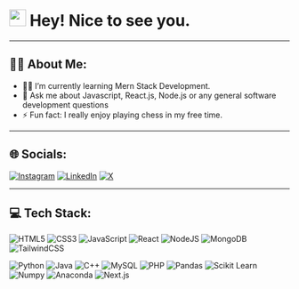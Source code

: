 # <img src="https://your-logo-url-here" width="30px"> **Hey! Nice to see you.**

---

## 🦸‍♂️ About Me:

- 👨‍💻 I’m currently learning Mern Stack Development.  
- 💬 Ask me about Javascript, React.js, Node.js or any general software development questions  
- ⚡ Fun fact: I really enjoy playing chess in my free time.

---

## 🌐 Socials:

[![Instagram](https://img.shields.io/badge/Instagram-E4405F?style=for-the-badge&logo=instagram&logoColor=white)](https://instagram.com/)
[![LinkedIn](https://img.shields.io/badge/LinkedIn-0A66C2?style=for-the-badge&logo=linkedin&logoColor=white)](https://linkedin.com/)
[![X](https://img.shields.io/badge/X-000000?style=for-the-badge&logo=x&logoColor=white)](https://x.com/)

---

## 💻 Tech Stack:

![HTML5](https://img.shields.io/badge/html5-E34F26?style=for-the-badge&logo=html5&logoColor=white)
![CSS3](https://img.shields.io/badge/css3-1572B6?style=for-the-badge&logo=css3&logoColor=white)
![JavaScript](https://img.shields.io/badge/javascript-F7DF1E?style=for-the-badge&logo=javascript&logoColor=black)
![React](https://img.shields.io/badge/react-61DAFB?style=for-the-badge&logo=react&logoColor=black)
![NodeJS](https://img.shields.io/badge/node.js-339933?style=for-the-badge&logo=node.js&logoColor=white)
![MongoDB](https://img.shields.io/badge/MongoDB-4EA94B?style=for-the-badge&logo=mongodb&logoColor=white)
![TailwindCSS](https://img.shields.io/badge/tailwindcss-06B6D4?style=for-the-badge&logo=tailwindcss&logoColor=white)

![Python](https://img.shields.io/badge/python-3776AB?style=for-the-badge&logo=python&logoColor=white)
![Java](https://img.shields.io/badge/java-ED8B00?style=for-the-badge&logo=java&logoColor=white)
![C++](https://img.shields.io/badge/C%2B%2B-00599C?style=for-the-badge&logo=c%2B%2B&logoColor=white)
![MySQL](https://img.shields.io/badge/mysql-005C84?style=for-the-badge&logo=mysql&logoColor=white)
![PHP](https://img.shields.io/badge/php-777BB4?style=for-the-badge&logo=php&logoColor=white)
![Pandas](https://img.shields.io/badge/pandas-150458?style=for-the-badge&logo=pandas&logoColor=white)
![Scikit Learn](https://img.shields.io/badge/scikit_learn-F7931E?style=for-the-badge&logo=scikit-learn&logoColor=white)
![Numpy](https://img.shields.io/badge/numpy-013243?style=for-the-badge&logo=numpy&logoColor=white)
![Anaconda](https://img.shields.io/badge/anaconda-44A833?style=for-the-badge&logo=anaconda&logoColor=white)
![Next.js](https://img.shields.io/badge/Next-black?style=for-the-badge&logo=next.js&logoColor=white)
